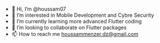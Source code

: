 - 👋 Hi, I’m @houssam07
- 👀 I’m interested in Mobile Development and Cybre Security
- 🌱 I’m currently learning more advanced Flutter coding
- 💞️ I’m looking to collaborate on Flutter packages
- 📫 How to reach me houssammenzer.dz@gmail.com

<!---
houssam07/houssam07 is a ✨ special ✨ repository because its `README.md` (this file) appears on your GitHub profile.
You can click the Preview link to take a look at your changes.
--->
